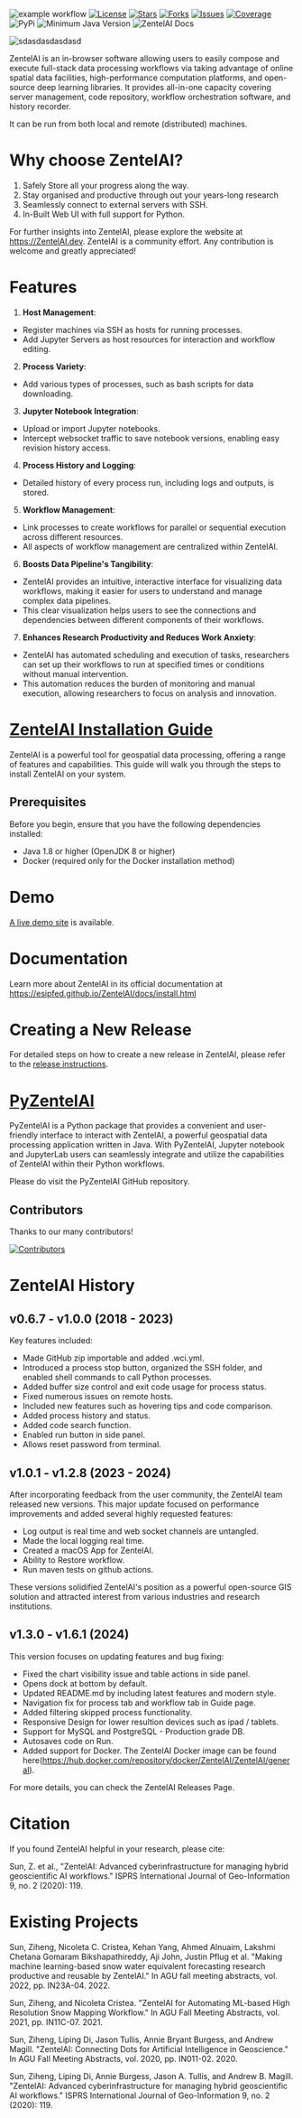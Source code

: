 ![example workflow](
https://img.shields.io/github/actions/workflow/status/ESIPFed/ZentelAI/release_workflow.yml?branch=v1.5.2-pre&style=for-the-badge
)
[![License](
https://img.shields.io/github/license/ESIPFed/ZentelAI?style=for-the-badge
)](https://github.com/ESIPFed/ZentelAI/blob/main/LICENSE)
[![Stars](
https://img.shields.io/github/stars/ESIPFed%2FZentelAI?style=for-the-badge
)](https://github.com/ESIPFed/ZentelAI/stargazers) 
[![Forks](
https://img.shields.io/github/forks/ESIPFed/ZentelAI?style=for-the-badge&color=%23f2b40a
)](https://github.com/ESIPFed/ZentelAI/network/members)
[![Issues](
https://img.shields.io/github/issues/ESIPFed/ZentelAI?style=for-the-badge&color=%2363c1ff
)](https://github.com/ESIPFed/ZentelAI/issues) [![Coverage](
https://img.shields.io/codecov/c/github/ESIPFed/ZentelAI?style=for-the-badge
)](https://codecov.io/)
![PyPi](https://img.shields.io/pypi/v/pyZentelAI?style=for-the-badge) 
![Minimum Java Version](https://img.shields.io/badge/Java-11%2B-%23ed8b02?style=for-the-badge&logo=openjdk
)
![ZentelAI Docs](https://img.shields.io/badge/Docs-ZentelAI-%23c4ff7d?style=for-the-badge&logo=readthedocs&link=https%3A%2F%2FZentelAI.dev%2F
)

![sdasdasdasdasd](https://github.com/user-attachments/assets/d02b6e6f-56fb-424c-b3e3-90650a487cef)





ZentelAI is an in-browser software allowing users to easily compose and execute full-stack data processing workflows via taking advantage of online spatial data facilities, high-performance computation platforms, and open-source deep learning libraries. It provides all-in-one capacity covering server management, code repository, workflow orchestration software, and history recorder. 

It can be run from both local and remote (distributed) machines.

# Why choose ZentelAI?

1) Safely Store all your progress along the way.
2) Stay organised and productive through out your years-long research
4) Seamlessly connect to external servers with SSH.
5) In-Built Web UI with full support for Python.

For further insights into ZentelAI, please explore the website at https://ZentelAI.dev.
ZentelAI is a community effort. Any contribution is welcome and greatly appreciated! 

# Features

1) **Host Management**:
  - Register machines via SSH as hosts for running processes.
  - Add Jupyter Servers as host resources for interaction and workflow editing.

2) **Process Variety**:
  - Add various types of processes, such as bash scripts for data downloading.

3) **Jupyter Notebook Integration**:
  - Upload or import Jupyter notebooks.
  - Intercept websocket traffic to save notebook versions, enabling easy revision history access.

4) **Process History and Logging**:
  - Detailed history of every process run, including logs and outputs, is stored.

5) **Workflow Management**:
  - Link processes to create workflows for parallel or sequential execution across different resources.
  - All aspects of workflow management are centralized within ZentelAI.

6) **Boosts Data Pipeline's Tangibility**:
  - ZentelAI provides an intuitive, interactive interface for visualizing data workflows, making it easier for users to understand and manage complex data pipelines.
  - This clear visualization helps users to see the connections and dependencies between different components of their workflows.

7) **Enhances Research Productivity and Reduces Work Anxiety**:
  - ZentelAI has automated scheduling and execution of tasks, researchers can set up their workflows to run at specified times or conditions without manual intervention. 
  - This automation reduces the burden of monitoring and manual execution, allowing researchers to focus on analysis and innovation. 

# [ZentelAI Installation Guide](docs/install.md)

ZentelAI is a powerful tool for geospatial data processing, offering a range of features and capabilities. This guide will walk you through the steps to install ZentelAI on your system.

## Prerequisites

Before you begin, ensure that you have the following dependencies installed:

- Java 1.8 or higher (OpenJDK 8 or higher)
- Docker (required only for the Docker installation method)

# Demo

[A live demo site](https://geobrain.csiss.gmu.edu/ZentelAI) is available.

# Documentation

Learn more about ZentelAI in its official documentation at https://esipfed.github.io/ZentelAI/docs/install.html

# Creating a New Release

For detailed steps on how to create a new release in ZentelAI, please refer to the [release instructions](docs/release_upgrade.md).


# [PyZentelAI](https://github.com/ESIPFed/pyZentelAI)

PyZentelAI is a Python package that provides a convenient and user-friendly interface to interact with ZentelAI, a powerful geospatial data processing application written in Java. With PyZentelAI, Jupyter notebook and JupyterLab users can seamlessly integrate and utilize the capabilities of ZentelAI within their Python workflows.

Please do visit the PyZentelAI GitHub repository.

## Contributors

Thanks to our many contributors!

[![Contributors](https://contrib.rocks/image?repo=ESIPFed/ZentelAI)](https://github.com/ESIPFed/ZentelAI/graphs/contributors)


# ZentelAI History

## v0.6.7 - v1.0.0 (2018 - 2023)

Key features included:

* Made GitHub zip importable and added .wci.yml.
* Introduced a process stop button, organized the SSH folder, and enabled shell commands to call Python processes.
* Added buffer size control and exit code usage for process status.
* Fixed numerous issues on remote hosts.
* Included new features such as hovering tips and code comparison.
* Added process history and status.
* Added code search function.
* Enabled run button in side panel.
* Allows reset password from terminal.

## v1.0.1 - v1.2.8 (2023 - 2024)

After incorporating feedback from the user community, the ZentelAI team released new versions. This major update focused on performance improvements and added several highly requested features:

* Log output is real time and web socket channels are untangled.
* Made the local logging real time.
* Created a macOS App for ZentelAI.
* Ability to Restore workflow.
* Run maven tests on github actions.

These versions solidified ZentelAI's position as a powerful open-source GIS solution and attracted interest from various industries and research institutions.

## v1.3.0 - v1.6.1 (2024)

This version focuses on updating features and bug fixing:

* Fixed the chart visibility issue and table actions in side panel.
* Opens dock at bottom by default.
* Updated README.md by including latest features and modern style.
* Navigation fix for process tab and workflow tab in Guide page.
* Added filtering skipped process functionality.
* Responsive Design for lower resultion devices such as ipad / tablets.
* Support for MySQL and PostgreSQL - Production grade DB.
* Autosaves code on Run.
* Added support for Docker. The ZentelAI Docker image can be found here(https://hub.docker.com/repository/docker/ZentelAI/ZentelAI/general).

For more details, you can check the ZentelAI Releases Page.


# Citation

If you found ZentelAI helpful in your research, please cite: 

Sun, Z. et al., "ZentelAI: Advanced cyberinfrastructure for managing hybrid geoscientific AI workflows." ISPRS International Journal of Geo-Information 9, no. 2 (2020): 119.


# Existing Projects

Sun, Ziheng, Nicoleta C. Cristea, Kehan Yang, Ahmed Alnuaim, Lakshmi Chetana Gomaram Bikshapathireddy, Aji John, Justin Pflug et al. "Making machine learning-based snow water equivalent forecasting research productive and reusable by ZentelAI." In AGU fall meeting abstracts, vol. 2022, pp. IN23A-04. 2022.

Sun, Ziheng, and Nicoleta Cristea. "ZentelAI for Automating ML-based High Resolution Snow Mapping Workflow." In AGU Fall Meeting Abstracts, vol. 2021, pp. IN11C-07. 2021.

Sun, Ziheng, Liping Di, Jason Tullis, Annie Bryant Burgess, and Andrew Magill. "ZentelAI: Connecting Dots for Artificial Intelligence in Geoscience." In AGU Fall Meeting Abstracts, vol. 2020, pp. IN011-02. 2020.

Sun, Ziheng, Liping Di, Annie Burgess, Jason A. Tullis, and Andrew B. Magill. "ZentelAI: Advanced cyberinfrastructure for managing hybrid geoscientific AI workflows." ISPRS International Journal of Geo-Information 9, no. 2 (2020): 119.

